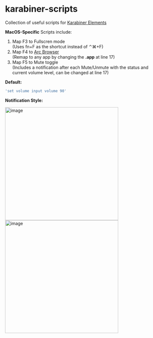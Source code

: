 # karabiner-scripts
Collection of useful scripts for [Karabiner Elements](https://karabiner-elements.pqrs.org/)

**MacOS-Specific**
Scripts include:
1. Map F3 to Fullscren mode  
   (Uses fn+F as the shortcut instead of ⌃⌘+F)
2. Map F4 to [Arc Browser](https://arc.net)  
   (Remap to any app by changing the **.app** at line 17)
3. Map F5 to Mute toggle  
   (Includes a notification after each Mute/Unmute with the status and current volume level, can be changed at line 17)  

**Default:**
````bash
'set volume input volume 90'
````
**Notification Style:**
  
<img width="370" alt="image" src="https://github.com/bvndls/karabiner-scripts/assets/33387350/ee1d3a49-d92b-4331-a002-3e76e3afcec3">
<img width="370" alt="image" src="https://github.com/bvndls/karabiner-scripts/assets/33387350/974309b8-c783-4771-9819-f828a9377d76">

